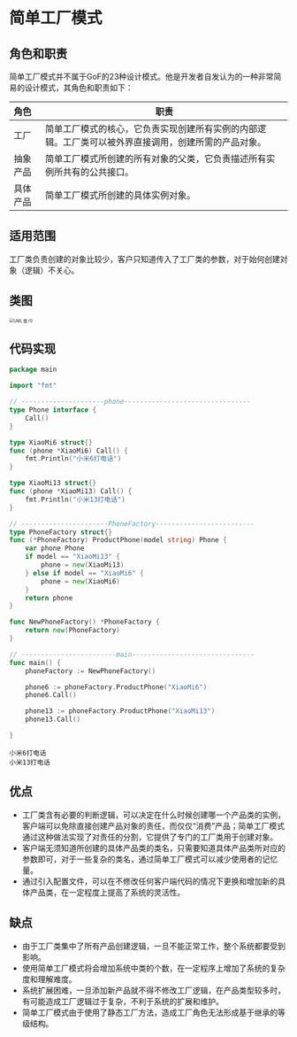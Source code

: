 # 简单工厂模式

## 角色和职责

简单工厂模式并不属于GoF的23种设计模式。他是开发者自发认为的一种非常简易的设计模式，其角色和职责如下：

| 角色     | 职责                                                         |
| :------- | ------------------------------------------------------------ |
| 工厂     | 简单工厂模式的核心，它负责实现创建所有实例的内部逻辑。工厂类可以被外界直接调用，创建所需的产品对象。 |
| 抽象产品 | 简单工厂模式所创建的所有对象的父类，它负责描述所有实例所共有的公共接口。 |
| 具体产品 | 简单工厂模式所创建的具体实例对象。                           |

## 适用范围

工厂类负责创建的对象比较少，客户只知道传入了工厂类的参数，对于始何创建对象（逻辑）不关心。

## 类图

<img src="http://imgbed4926.oss-cn-hangzhou.aliyuncs.com/img/UML 图 (1).jpg" alt="UML 图 (1)" style="zoom:50%;" />

## 代码实现

```go
package main

import "fmt"

// ---------------------phone--------------------------------
type Phone interface {
	Call()
}

type XiaoMi6 struct{}
func (phone *XiaoMi6) Call() {
	fmt.Println("小米6打电话")
}

type XiaoMi13 struct{}
func (phone *XiaoMi13) Call() {
	fmt.Println("小米13打电话")
}

// ----------------------PhoneFactory-------------------------
type PhoneFactory struct{}
func (*PhoneFactory) ProductPhone(model string) Phone {
	var phone Phone
	if model == "XiaoMi13" {
		phone = new(XiaoMi13)
	} else if model == "XiaoMi6" {
		phone = new(XiaoMi6)
	}
	return phone
}

func NewPhoneFactory() *PhoneFactory {
	return new(PhoneFactory)
}

// ------------------------main-------------------------------
func main() {
	phoneFactory := NewPhoneFactory()

	phone6 := phoneFactory.ProductPhone("XiaoMi6")
	phone6.Call()

	phone13 := phoneFactory.ProductPhone("XiaoMi13")
	phone13.Call()

}

```

```
小米6打电话
小米13打电话
```

## 优点

- 工厂类含有必要的判断逻辑，可以决定在什么时候创建哪一个产品类的实例，客户端可以免除直接创建产品对象的责任，而仅仅“消费”产品；简单工厂模式通过这种做法实现了对责任的分割，它提供了专门的工厂类用于创建对象。
- 客户端无须知道所创建的具体产品类的类名，只需要知道具体产品类所对应的参数即可，对于一些复杂的类名，通过简单工厂模式可以减少使用者的记忆量。
- 通过引入配置文件，可以在不修改任何客户端代码的情况下更换和增加新的具体产品类，在一定程度上提高了系统的灵活性。

## 缺点

- 由于工厂类集中了所有产品创建逻辑，一旦不能正常工作，整个系统都要受到影响。
- 使用简单工厂模式将会增加系统中类的个数，在一定程序上增加了系统的复杂度和理解难度。
- 系统扩展困难，一旦添加新产品就不得不修改工厂逻辑，在产品类型较多时，有可能造成工厂逻辑过于复杂，不利于系统的扩展和维护。
- 简单工厂模式由于使用了静态工厂方法，造成工厂角色无法形成基于继承的等级结构。